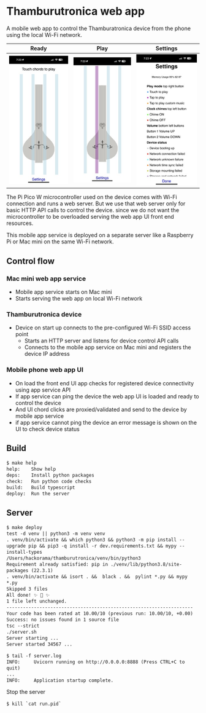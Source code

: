 # Thamburutronica web app

A mobile web app to control the Thamburatronica device from the phone using the local Wi-Fi network.

| Ready                                  | Play                                   | Settings                               |
|----------------------------------------|----------------------------------------|----------------------------------------|
| ![Mobile App](../../images/app-1.jpeg) | ![Mobile App](../../images/app-2.jpeg) | ![Mobile App](../../images/app-3.jpeg) |


The Pi Pico W microcontroller used on the device comes with Wi-Fi connection and runs a web server.
But we use that web server only for basic HTTP API calls to control the device.
since we do not want the microcontroller to be overloaded serving the web app UI front end resources.

This mobile app service is deployed on a separate server like a Raspberry Pi or Mac mini on the same Wi-Fi network.

## Control flow

### Mac mini web app service

- Mobile app service starts on Mac mini
- Starts serving the web app on local Wi-Fi network

### Thamburutronica device

- Device on start up connects to the pre-configured Wi-Fi SSID access point
  - Starts an HTTP server and listens for device control API calls
  - Connects to the mobile app service on Mac mini and registers the device IP address

### Mobile phone web app UI

- On load the front end UI app checks for registered device connectivity using app service API
- If app service can ping the device the web app UI is loaded and ready to control the device
- And UI chord clicks are proxied/validated and send to the device by mobile app service
- if app service cannot ping the device an error message is shown on the UI to check device status

## Build

```shell
$ make help
help:    Show help
deps:    Install python packages
check:   Run python code checks
build:   Build typescript
deploy:  Run the server
```

## Server

```shell
$ make deploy
test -d venv || python3 -m venv venv
. venv/bin/activate && which python3 && python3 -m pip install --upgrade pip && pip3 -q install -r dev.requirements.txt && mypy --install-types
/Users/hackorama/thamburutronica/venv/bin/python3
Requirement already satisfied: pip in ./venv/lib/python3.8/site-packages (22.3.1)
. venv/bin/activate && isort . &&  black . &&  pylint *.py && mypy *.py
Skipped 3 files
All done! ✨ 🍰 ✨
1 file left unchanged.
--------------------------------------------------------------------
Your code has been rated at 10.00/10 (previous run: 10.00/10, +0.00)
Success: no issues found in 1 source file
tsc --strict
./server.sh
Server starting ...
Server started 34567 ...
```

```shell
$ tail -f server.log
INFO:     Uvicorn running on http://0.0.0.0:8888 (Press CTRL+C to quit)
...
INFO:     Application startup complete.
```

Stop the server

```shell
$ kill `cat run.pid`
```
